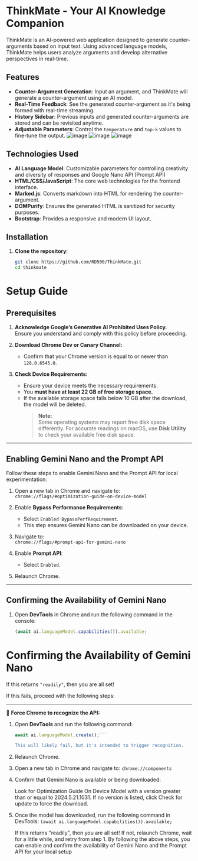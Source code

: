 # ThinkMate - Your AI Knowledge Companion

ThinkMate is an AI-powered web application designed to generate counter-arguments based on input text. Using advanced language models, ThinkMate helps users analyze arguments and develop alternative perspectives in real-time.

## Features
- **Counter-Argument Generation**: Input an argument, and ThinkMate will generate a counter-argument using an AI model.
- **Real-Time Feedback**: See the generated counter-argument as it's being formed with real-time streaming.
- **History Sidebar**: Previous inputs and generated counter-arguments are stored and can be revisited anytime.
- **Adjustable Parameters**: Control the `temperature` and `top-k` values to fine-tune the output.
  ![image](https://github.com/user-attachments/assets/dae52527-a485-42d1-a6b8-da75be5976e7)
  ![image](https://github.com/user-attachments/assets/382a99db-754a-45a8-863c-bae2610d219d)
  ![image](https://github.com/user-attachments/assets/956355e3-6c91-455c-8139-c76d737bbce4)




## Technologies Used
- **AI Language Model**: Customizable parameters for controlling creativity and diversity of responses and Google Nano API (Prompt API)
- **HTML/CSS/JavaScript**: The core web technologies for the frontend interface.
- **Marked.js**: Converts markdown into HTML for rendering the counter-argument.
- **DOMPurify**: Ensures the generated HTML is sanitized for security purposes.
- **Bootstrap**: Provides a responsive and modern UI layout.

## Installation

1. **Clone the repository**:
   ```bash
   git clone https://github.com/RD500/ThinkMate.git
   cd thinkmate

# Setup Guide

## Prerequisites

1. **Acknowledge Google’s Generative AI Prohibited Uses Policy.**  
   Ensure you understand and comply with this policy before proceeding.

2. **Download Chrome Dev or Canary Channel:**  
   - Confirm that your Chrome version is equal to or newer than `128.0.6545.0`.

3. **Check Device Requirements:**  
   - Ensure your device meets the necessary requirements.  
   - You **must have at least 22 GB of free storage space.**  
   - If the available storage space falls below 10 GB after the download, the model will be deleted.  
     > **Note:**  
     > Some operating systems may report free disk space differently. For accurate readings on macOS, use **Disk Utility** to check your available free disk space.

---

## Enabling Gemini Nano and the Prompt API  

Follow these steps to enable Gemini Nano and the Prompt API for local experimentation:

1. Open a new tab in Chrome and navigate to:  
   `chrome://flags/#optimization-guide-on-device-model`

2. Enable **Bypass Performance Requirements**:  
   - Select `Enabled BypassPerfRequirement`.  
   - This step ensures Gemini Nano can be downloaded on your device.

3. Navigate to:  
   `chrome://flags/#prompt-api-for-gemini-nano`

4. Enable **Prompt API**:  
   - Select `Enabled`.

5. Relaunch Chrome.  

---

## Confirming the Availability of Gemini Nano  

1. Open **DevTools** in Chrome and run the following command in the console:  
   ```javascript
   (await ai.languageModel.capabilities()).available;
# Confirming the Availability of Gemini Nano

If this returns `"readily"`, then you are all set!

If this fails, proceed with the following steps:

---

📣 **Force Chrome to recognize the API:**

1. Open **DevTools** and run the following command:
   ```javascript
   await ai.languageModel.create();```
   
   This will likely fail, but it's intended to trigger recognition.
2. Relaunch Chrome.
3. Open a new tab in Chrome and navigate to: 
   `chrome://components`
4. Confirm that Gemini Nano is available or being downloaded:

   Look for Optimization Guide On Device Model with a version greater than or equal to 2024.5.21.1031.
   If no version is listed, click Check for update to force the download.
5. Once the model has downloaded, run the following command in DevTools:
   ```(await ai.languageModel.capabilities()).available;```
   
   If this returns "readily", then you are all set!
   If not, relaunch Chrome, wait for a little while, and retry from step 1.
By following the above steps, you can enable and confirm the availability of Gemini Nano and the Prompt API for your local setup


